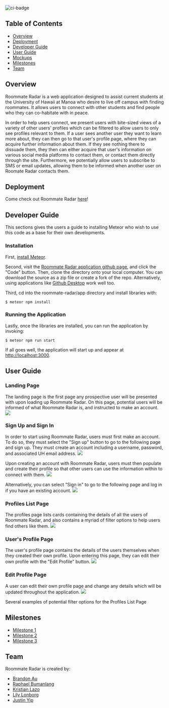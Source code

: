 ![ci-badge](https://github.com/roommate-radar/roommate-radar/workflows/ci-roommate-radar/badge.svg)

## Table of Contents
* [Overview](#overview)
* [Deployment](#deployment)
* [Developer Guide](#developerguide)
* [User Guide](#userguide)
* [Mockups](#mockups)
* [Milestones](#milestones)
* [Team](#team)

## Overview
Roommate Radar is a web application designed to assist current students at the University of Hawaii at Manoa who desire to live off campus with finding roommates. It allows users to connect with other students and find people who they can co-habitate with in peace.

In order to help users connect, we present users with bite-sized views of a variety of other users' profiles which can be filtered to allow users to only see profiles relevant to them. If a user sees another user they want to learn more about, they can then go to that user's profile page, where they can acquire further information about them. If they see nothing there to dissuade them, they then can either acquire that user's information on various social media platforms to contact them, or contact them directly through the site. Furthermore, we potentially allow users to subscribe to SMS or email updates, allowing them to be informed when another user on Roomate Radar contacts them.

## Deployment
Come check out Roommate Radar [here](https://roommate-radar.com)!

## Developer Guide
This sections gives the users a guide to installing Meteor who wish to use this code as a base for their own developments.
### Installation
First, [install Meteor](https://www.meteor.com/developers/install).

Second, visit the [Roommate Radar application github page](https://github.com/roommate-radar/roommate-radar), and click the "Code" button. Then, clone the directory onto your local computer. You can download the source as a zip file or create a fork of the repo. Alternatively, using applications like [Github Desktop](https://desktop.github.com/) work well too. 

Third, cd into the roommate-radar/app directory and install libraries with:
```
$ meteor npm install
```
### Running the Application
Lastly, once the libraries are installed, you can run the application by invoking:
```
$ meteor npm run start
```
If all goes well, the application will start up and appear at [http://localhost:3000](http://localhost:3000).

## User Guide
### Landing Page
The landing page is the first page any prospective user will be presented with upon loading up Roommate Radar. On this page, potential users will be informed of what Roommate Radar is, and instructed to make an account.
![](/images/landing_screenie.png)

### Sign Up and Sign In
In order to start using Roommate Radar, users must first make an account. To do so, they must select the "Sign up" button to go to the following page and sign up. They must create an account including a username, password, and associated UH email address.
![](/images/register_screenie.png)

Upon creating an account with Roommate Radar, users must then populate and create their profile so that other users can use the information within to connect with them.
![](/images/createprofile_screenie.png)

Alternatively, you can select "Sign in" to go to the following page and log in if you have an existing account.
![](/images/signin_screenie.png)

### Profiles List Page
The profiles page lists cards containing the details of all the users of Roommate Radar, and also contains a myriad of filter options to help users find others like them.
![](/images/listprofiles_screenie.png)

### User's Profile Page
The user's profile page contains the details of the users themselves when they created their own profile. Upon entering this page, they can edit their own profile with the "Edit Profile" button.
![](/images/myprofile_screenie.PNG)

### Edit Profile Page
A user can edit their own profile page and change any details which will be updated throughout the application.
![](/images/editprofile_screenie.PNG)

Several examples of potential filter options for the Profiles List Page

## Milestones
* [Milestone 1](https://github.com/roommate-radar/roommate-radar/projects/1)
* [Milestone 2](https://github.com/roommate-radar/roommate-radar/projects/2)
* [Milestone 3](https://github.com/roommate-radar/roommate-radar/projects/3)

## Team
Roommate Radar is created by:
* [Brandon Au](https://brandonow.github.io/)
* [Raphael Bumanlang](https://raphaelbumanlag.github.io/) 
* [Kristian Lazo](https://lazokris.github.io/)
* [Lily Lonborg](https://github.com/Somewha7)
* [Justin Yip](https://jyip808.github.io/)
